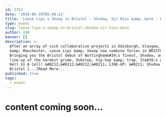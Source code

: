 ```yaml
---
id: 2763
date: '2018-06-19T05:40:21'
title: 'Loose Lips x Skoop in Bristol - Shxdow, Sir Hiss &amp; more - Loose Lips'
type: event
slug: loose-lips-x-skoop-in-bristol-shxdow-sir-hiss-more
author: 100
banner: []
description: >-
  After an array of sick collaborative projects in Edinburgh, Glasgow, London
  &amp; Manchester, Loose Lips &amp; Skoop now combine forces in BRISTOL!
  Bringing you the Bristol debut of Nottingham&#39;s finest, Shxdow, amongst a
  line-up of the hardest grime, dubstep, hip-hop &amp; trap. It&#39;s gonna be
  Hell In A Cell! &#8212;&#8212;&#8212;&#8211; LINE-UP: &#8211; Shxdow &#8211;
  Bristol [...]Read More...
published: true
tags:
  - event
---
```

content coming soon...
======================